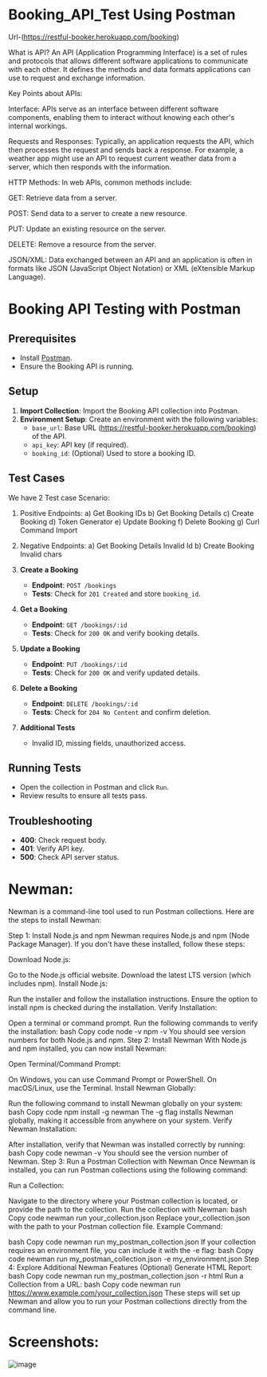 # Booking_API_Test Using Postman  
Url-(https://restful-booker.herokuapp.com/booking)
 

What is API?
An API (Application Programming Interface) is a set of rules and protocols that allows different software applications to communicate with each other. It defines the methods and data formats applications can use to request and exchange information.

Key Points about APIs:

Interface: APIs serve as an interface between different software components, enabling them to interact without knowing each other's internal workings.

Requests and Responses: Typically, an application requests the API, which then processes the request and sends back a response.
For example, a weather app might use an API to request current weather data from a server, which then responds with the information.

HTTP Methods: In web APIs, common methods include:

GET: Retrieve data from a server.

POST: Send data to a server to create a new resource.

PUT: Update an existing resource on the server.

DELETE: Remove a resource from the server.

JSON/XML: Data exchanged between an API and an application is often in formats like JSON (JavaScript Object Notation) or XML (eXtensible Markup Language).

# Booking API Testing with Postman

## Prerequisites

- Install [Postman](https://www.postman.com/downloads/).
- Ensure the Booking API is running.

## Setup

1. **Import Collection**: Import the Booking API collection into Postman.
2. **Environment Setup**: Create an environment with the following variables:
   - `base_url`: Base URL (https://restful-booker.herokuapp.com/booking) of the API.
   - `api_key`: API key (if required).
   - `booking_id`: (Optional) Used to store a booking ID.

## Test Cases 
We have 2 Test case Scenario:
1. Positive Endpoints:
   a) Get Booking IDs
   b) Get Booking Details
   c) Create Booking
   d) Token Generator
   e) Update Booking
   f) Delete Booking
   g) Curl Command Import

  3. Negative Endpoints:
     a) Get Booking Details Invalid Id
     b) Create Booking Invalid chars
      
   

1. **Create a Booking**
   - **Endpoint**: `POST /bookings`
   - **Tests**: Check for `201 Created` and store `booking_id`.

2. **Get a Booking**
   - **Endpoint**: `GET /bookings/:id`
   - **Tests**: Check for `200 OK` and verify booking details.

3. **Update a Booking**
   - **Endpoint**: `PUT /bookings/:id`
   - **Tests**: Check for `200 OK` and verify updated details.

4. **Delete a Booking**
   - **Endpoint**: `DELETE /bookings/:id`
   - **Tests**: Check for `204 No Content` and confirm deletion.

5. **Additional Tests**
   - Invalid ID, missing fields, unauthorized access.

## Running Tests

- Open the collection in Postman and click `Run`.
- Review results to ensure all tests pass.

## Troubleshooting

- **400**: Check request body.
- **401**: Verify API key.
- **500**: Check API server status.

# Newman:
Newman is a command-line tool used to run Postman collections. Here are the steps to install Newman:

Step 1: Install Node.js and npm
Newman requires Node.js and npm (Node Package Manager). If you don't have these installed, follow these steps:

Download Node.js:

Go to the Node.js official website.
Download the latest LTS version (which includes npm).
Install Node.js:

Run the installer and follow the installation instructions.
Ensure the option to install npm is checked during the installation.
Verify Installation:

Open a terminal or command prompt.
Run the following commands to verify the installation:
bash
Copy code
node -v
npm -v
You should see version numbers for both Node.js and npm.
Step 2: Install Newman
With Node.js and npm installed, you can now install Newman:

Open Terminal/Command Prompt:

On Windows, you can use Command Prompt or PowerShell.
On macOS/Linux, use the Terminal.
Install Newman Globally:

Run the following command to install Newman globally on your system:
bash
Copy code
npm install -g newman
The -g flag installs Newman globally, making it accessible from anywhere on your system.
Verify Newman Installation:

After installation, verify that Newman was installed correctly by running:
bash
Copy code
newman -v
You should see the version number of Newman.
Step 3: Run a Postman Collection with Newman
Once Newman is installed, you can run Postman collections using the following command:

Run a Collection:

Navigate to the directory where your Postman collection is located, or provide the path to the collection.
Run the collection with Newman:
bash
Copy code
newman run your_collection.json
Replace your_collection.json with the path to your Postman collection file.
Example Command:

bash
Copy code
newman run my_postman_collection.json
If your collection requires an environment file, you can include it with the -e flag:
bash
Copy code
newman run my_postman_collection.json -e my_environment.json
Step 4: Explore Additional Newman Features (Optional)
Generate HTML Report:
bash
Copy code
newman run my_postman_collection.json -r html
Run a Collection from a URL:
bash
Copy code
newman run https://www.example.com/your_collection.json
These steps will set up Newman and allow you to run your Postman collections directly from the command line.

# Screenshots:

![image](https://github.com/user-attachments/assets/69a9325e-f81b-4d06-8316-05fe704ed32e)






